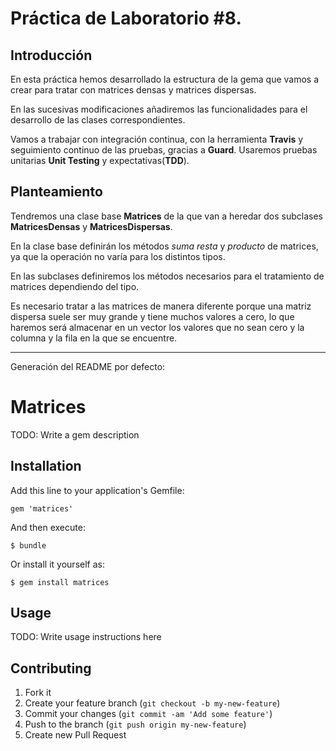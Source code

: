 Práctica de Laboratorio #8.
================

Introducción
------------

En esta práctica hemos desarrollado la estructura de la gema que vamos a crear para tratar con matrices densas y matrices dispersas.

En las sucesivas modificaciones añadiremos las funcionalidades para el desarrollo de las clases correspondientes. 

Vamos a trabajar con integración continua, con la herramienta **Travis** y seguimiento continuo de las pruebas, gracias a **Guard**. Usaremos pruebas unitarias **Unit Testing** y expectativas(**TDD**).

Planteamiento
------------

Tendremos una clase base **Matrices** de la que van a heredar dos subclases **MatricesDensas** y **MatricesDispersas**. 

En la clase base definirán los métodos _suma_ _resta_ y _producto_ de matrices, ya que la operación no varía para los distintos tipos. 

En las subclases definiremos los métodos necesarios para el tratamiento de matrices dependiendo del tipo. 

Es necesario tratar a las matrices de manera diferente porque una matriz dispersa suele ser muy grande y tiene muchos valores a cero, lo que haremos será almacenar en un vector los valores que no sean cero y la columna y la fila en la que se encuentre. 

------------
Generación del README por defecto:

# Matrices

TODO: Write a gem description

## Installation

Add this line to your application's Gemfile:

    gem 'matrices'

And then execute:

    $ bundle

Or install it yourself as:

    $ gem install matrices

## Usage

TODO: Write usage instructions here

## Contributing

1. Fork it
2. Create your feature branch (`git checkout -b my-new-feature`)
3. Commit your changes (`git commit -am 'Add some feature'`)
4. Push to the branch (`git push origin my-new-feature`)
5. Create new Pull Request
